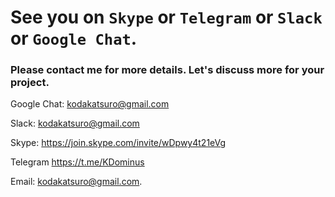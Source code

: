 # See you on `Skype` or `Telegram` or `Slack` or `Google Chat`.

### Please contact me for more details. Let's discuss more for your project.


Google Chat: kodakatsuro@gmail.com


Slack: kodakatsuro@gmail.com


Skype: https://join.skype.com/invite/wDpwy4t21eVg


Telegram https://t.me/KDominus

Email: kodakatsuro@gmail.com.
